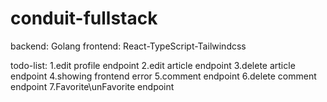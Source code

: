 # conduit-fullstack

backend: Golang
frontend: React-TypeScript-Tailwindcss

todo-list:
1.edit profile endpoint
2.edit article endpoint
3.delete article endpoint
4.showing frontend error
5.comment endpoint
6.delete comment endpoint
7.Favorite\unFavorite endpoint
